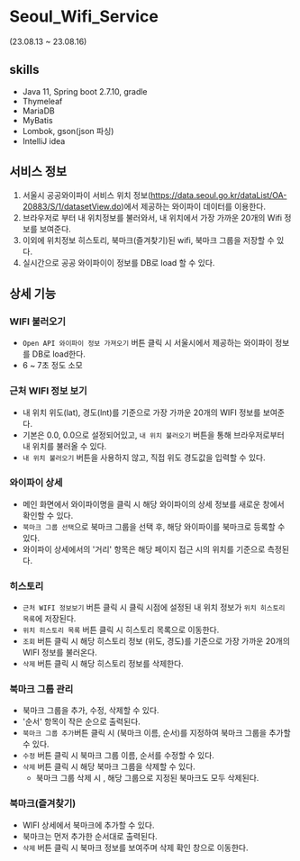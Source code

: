 # Seoul_Wifi_Service
(23.08.13 ~ 23.08.16)

## skills
- Java 11, Spring boot 2.7.10, gradle
- Thymeleaf
- MariaDB
- MyBatis
- Lombok, gson(json 파싱)
- IntelliJ idea


## 서비스 정보
1. 서울시 공공와이파이 서비스 위치 정보(https://data.seoul.go.kr/dataList/OA-20883/S/1/datasetView.do)에서 제공하는 와이파이 데이터를 이용한다.
2. 브라우저로 부터 내 위치정보를 불러와서, 내 위치에서 가장 가까운 20개의 Wifi 정보를 보여준다.
3. 이외에 위치정보 히스토리, 북마크(즐겨찾기)된 wifi, 북마크 그룹을 저장할 수 있다.
4. 실시간으로 공공 와이파이이 정보를 DB로 load 할 수 있다.


## 상세 기능

### WIFI 불러오기

-  `Open API 와이파이 정보 가져오기` 버튼 클릭 시 서울시에서 제공하는 와이파이 정보를 DB로 load한다.
- 6 ~ 7초 정도 소모

### 근처 WIFI 정보 보기
- 내 위치 위도(lat), 경도(lnt)를 기준으로 가장 가까운 20개의 WIFI 정보를 보여준다.
- 기본은 0.0, 0.0으로 설정되어있고, `내 위치 불러오기` 버튼을 통해 브라우저로부터 내 위치를 불러올 수 있다.
- `내 위치 불러오기` 버튼을 사용하지 않고, 직접 위도 경도값을 입력할 수 있다.

### 와이파이 상세
- 메인 화면에서 와이파이명을 클릭 시 해당 와이파이의 상세 정보를 새로운 창에서 확인할 수 있다.
- `북마크 그룹 선택`으로 북마크 그룹을 선택 후, 해당 와이파이를 북마크로 등록할 수 있다.
- 와이파이 상세에서의 '거리' 항목은 해당 페이지 접근 시의 위치를 기준으로 측정된다.

### 히스토리
- `근처 WIFI 정보보기` 버튼 클릭 시 클릭 시점에 설정된 내 위치 정보가 `위치 히스토리 목록`에 저장된다.
- `위치 히스토리 목록` 버튼 클릭 시 히스토리 목록으로 이동한다.
- `조회` 버튼 클릭 시 해당 히스토리 정보 (위도, 경도)를 기준으로 가장 가까운 20개의 WIFI 정보를 불러온다.
- `삭제` 버튼 클릭 시 해당 히스토리 정보를 삭제한다.

### 북마크 그룹 관리
- 북마크 그룹을 추가, 수정, 삭제할 수 있다.
- '순서' 항목이 작은 순으로 출력된다.
- `북마크 그룹 추가`버튼 클릭 시 (북마크 이름, 순서)를 지정하여 북마크 그룹을 추가할 수 있다.
- `수정` 버튼 클릭 시 북마크 그룹 이름, 순서를 수정할 수 있다.
- `삭제` 버튼 클릭 시 해당 북마크 그룹을 삭제할 수 있다.
    - 북마크 그룹 삭제 시 , 해당 그룹으로 지정된 북마크도 모두 삭제된다.

### 북마크(즐겨찾기)
- WIFI 상세에서 북마크에 추가할 수 있다.
- 북마크는 먼저 추가한 순서대로 출력된다.
- `삭제` 버튼 클릭 시 북마크 정보를 보여주며 삭제 확인 창으로 이동한다.
